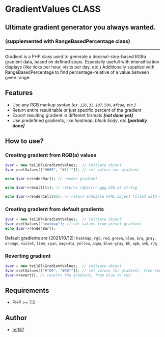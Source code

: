 # GradientValues CLASS
## Ultimate gradient generator you always wanted.
### (supplemented with RangeBasedPercentage class)
---

Gradient is a PHP class used to generate a decimal-step-based RGBa gradient data, based on defined stops.
Especially usefull with intensification displays (like ticks per hour, visits per day, etc.)
Additionally supplied with RangeBasedPercentage to find percentage-relative of a value between given range.

## Features

- Use any RGB markup syntax *(ex. `128,31,187,50%`, `#fcad`, etc.)*
- Return entire result table or just specific percent of the gradient
- Export resulting gradient in different formats ***[not done yet]***
- Use predefined gradients, like *heatmap*, *black body*, etc ***[partially done]***

## How to use?
### Creating gradient from RGB(a) values
```php
$var = new tei187\GradientValues;  // initiate object
$var->setValues(["#000", "#fff"]); // set values for gradient

echo $var->renderBar(); // render gradient

echo $var->result(51); // returns rgba(rrr,ggg,bbb,a) string

echo $var->renderCell(85); // return echoable HTML object filled with color equivalent to 85th step of the gradient
```
### Creating gradient from default gradients
```php
$var = new tei187\GradientValues;  // initiate object
$var->setValues("heatmap"); // set values from preset gradient
echo $var->renderBar();
```
Default gradients are (2021/10/12): `heatmap`, `rgb`, `red`, `green`, `blue`, `b/w`, `gray`, `orange`, `violet`, `lime`, `cyan`, `magenta`, `yellow`, `aqua`, `blue-gray`, `bb`, `opb`, `ovb`, `r/g`.

### Reverting gradient
```php
$var = new tei187\GradientValues;  // initiate object
$var->setValues(["#f00", "#00f"]); // set values for gradient, from red to blue
$var->revert(); // reverts the gradient, from blue to red
```

## Requirements
- PHP >= 7.3

## Author
- [tei187](mailto:bonk.piotr@gmail.com)
